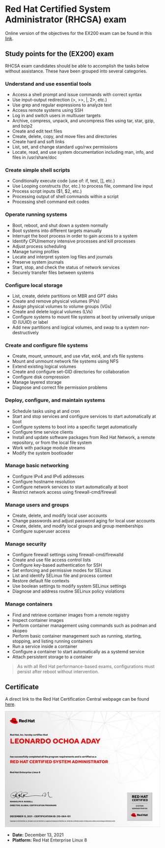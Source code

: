# Red Hat Certified System Administrator (RHCSA) exam

Online version of the objectives for the EX200 exam can be found in this [link](https://www.redhat.com/en/services/training/ex200-red-hat-certified-system-administrator-rhcsa-exam?section=Objectives).

## Study points for the (EX200) exam

RHCSA exam candidates should be able to accomplish the tasks below without assistance. These have been grouped into several categories.

### Understand and use essential tools

- Access a shell prompt and issue commands with correct syntax
- Use input-output redirection (>, >>, |, 2>, etc.)
- Use grep and regular expressions to analyze text
- Access remote systems using SSH
- Log in and switch users in multiuser targets
- Archive, compress, unpack, and uncompress files using tar, star, gzip, and bzip2
- Create and edit text files
- Create, delete, copy, and move files and directories
- Create hard and soft links
- List, set, and change standard ugo/rwx permissions
- Locate, read, and use system documentation including man, info, and files in /usr/share/doc

### Create simple shell scripts

- Conditionally execute code (use of: if, test, [], etc.)
- Use Looping constructs (for, etc.) to process file, command line input
- Process script inputs ($1, $2, etc.)
- Processing output of shell commands within a script
- Processing shell command exit codes

### Operate running systems

- Boot, reboot, and shut down a system normally
- Boot systems into different targets manually
- Interrupt the boot process in order to gain access to a system
- Identify CPU/memory intensive processes and kill processes
- Adjust process scheduling
- Manage tuning profiles
- Locate and interpret system log files and journals
- Preserve system journals
- Start, stop, and check the status of network services
- Securely transfer files between systems

### Configure local storage

- List, create, delete partitions on MBR and GPT disks
- Create and remove physical volumes (PVs)
- Assign physical volumes to volume groups (VGs)
- Create and delete logical volumes (LVs)
- Configure systems to mount file systems at boot by universally unique ID (UUID) or label
- Add new partitions and logical volumes, and swap to a system non-destructively

### Create and configure file systems

- Create, mount, unmount, and use vfat, ext4, and xfs file systems
- Mount and unmount network file systems using NFS
- Extend existing logical volumes
- Create and configure set-GID directories for collaboration
- Configure disk compression
- Manage layered storage
- Diagnose and correct file permission problems

### Deploy, configure, and maintain systems

- Schedule tasks using at and cron
- Start and stop services and configure services to start automatically at boot
- Configure systems to boot into a specific target automatically
- Configure time service clients
- Install and update software packages from Red Hat Network, a remote repository, or from the local file system
- Work with package module streams
- Modify the system bootloader

### Manage basic networking

- Configure IPv4 and IPv6 addresses
- Configure hostname resolution
- Configure network services to start automatically at boot
- Restrict network access using firewall-cmd/firewall

### Manage users and groups

- Create, delete, and modify local user accounts
- Change passwords and adjust password aging for local user accounts
- Create, delete, and modify local groups and group memberships
- Configure superuser access

### Manage security

- Configure firewall settings using firewall-cmd/firewalld
- Create and use file access control lists
- Configure key-based authentication for SSH
- Set enforcing and permissive modes for SELinux
- List and identify SELinux file and process context
- Restore default file contexts
- Use boolean settings to modify system SELinux settings
- Diagnose and address routine SELinux policy violations

### Manage containers

- Find and retrieve container images from a remote registry
- Inspect container images
- Perform container management using commands such as podman and skopeo
- Perform basic container management such as running, starting, stopping, and listing running containers
- Run a service inside a container
- Configure a container to start automatically as a systemd service
- Attach persistent storage to a container

> As with all Red Hat performance-based exams, configurations must persist after reboot without intervention.

## Certificate

A direct link to the Red Hat Certification Central webpage can be found [here](https://rhtapps.redhat.com/verify?certId=210-064-101).

![ex200-rhcsa](ex200-rhcsa.png)

- **Date:** December 13, 2021
- **Platform:** Red Hat Enterprise Linux 8
